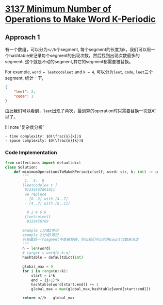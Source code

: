 # [3137 Minimum Number of Operations to Make Word K-Periodic](https://leetcode.com/problems/minimum-number-of-operations-to-make-word-k-periodic/)

## Approach 1

有一个数组，可以分为`n//k`个segment, 每个segment的长度为k，我们可以用一个hashtable来记录每个segment的出现次数，然后找到出现次数最多的segment. 这个就是不动的segment,其它的segment都需要被替换。

For example, `word = leetcodeleet` and `k = 4`, 可以分为`leet`, `code`, `leet`三个segment, 统计一下,
```json
{
    "leet": 2,
    "code": 1
}
```

由此我们可以看到，`leet`出现了两次，最划算的operation时只需要替换一次就可以了。

!!! note '复杂度分析'

    - time complexity: $O(\frac{n}{k})$
    - space complexity: $O(\frac{n}{k})$


### Code Implementation

```python
from collections import defaultdict
class Solution:
    def minimumOperationsToMakeKPeriodic(self, word: str, k: int) -> int:
        """
         1.  4.  8
        [leetcodelee t ]
         01234567891011
         we replace
         - [0..3] with [4..7]
         - [4..7] with [8..11]
          
          0 2 4 6 8
         [leetcoleet]
          0123456789
        
        example 1分成3等份
        example 2分成5等份
        只有最后一个segment不能被替换，所以我们可以利用count次数来决定
        """
        n = len(word)
        # target = word[n-k:n]
        hashtable = defaultdict(int)
        
        global_max = 0
        for i in range(n//k):
            start = i*k
            end = (i+1)*k
            hashtable[word[start:end]] += 1
            global_max = max(global_max,hashtable[word[start:end]])

        return n//k - global_max
```
